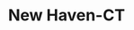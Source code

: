 ---
title: New Haven-CT
slug: new-haven-ct
f_state:
- cms/state/connecticut.md
f_locations:
- cms/payday-loan/american-cash-exchange-4159.md
- cms/payday-loan/american-cash-exchange-4161.md
- cms/payday-loan/american-cash-exchange-4163.md
- cms/payday-loan/check-cashers-inc-10691.md
- cms/payday-loan/check-cashers-inc-10692.md
- cms/payday-loan/check-cashiers-10716.md
- cms/payday-loan/check-master-13809.md
- cms/payday-loan/checking-14255.md
- cms/payday-loan/connecticut-street-chk-cash-ser-15274.md
- cms/payday-loan/connecticut-state-check-cashing-service-15290.md
- cms/payday-loan/connecticut-state-check-cashing-services-inc-15298.md
- cms/payday-loan/connecticut-state-check-cashing-services-inc-15299.md
- cms/payday-loan/connecticut-state-check-cashing-services-inc-15300.md
- cms/payday-loan/connecticut-state-check-cashing-services-inc-15311.md
- cms/payday-loan/first-check-cashing-llc-18552.md
- cms/payday-loan/grand-av-check-cashers-19147.md
- cms/payday-loan/m-m-check-cashing-20580.md
- cms/payday-loan/oasis-partners-llc-23152.md
- cms/payday-loan/pups-financial-corporation-24727.md
- cms/payday-loan/state-street-check-cashing-llc-26911.md
- cms/payday-loan/state-street-check-cashing-llc-26912.md
- cms/payday-loan/united-check-cashing-company-28181.md
- cms/payday-loan/x-bankers-check-cashing-inc-28853.md
- cms/payday-loan/x-bankers-check-cashing-inc-28870.md
updated-on: '2024-05-30T13:41:28.615Z'
created-on: '2024-05-30T13:41:28.615Z'
published-on: '2024-05-30T13:54:32.469Z'
f_city: New Haven
layout: '[city].html'
tags: city
---